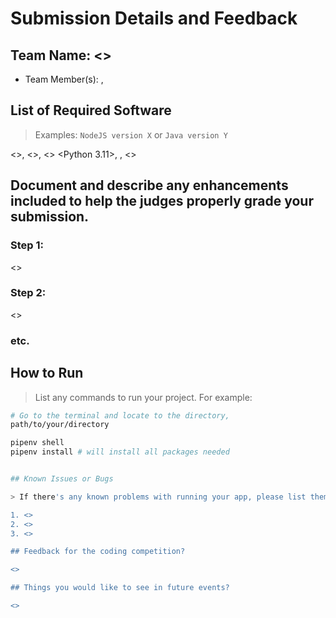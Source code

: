 # Submission Details and Feedback

## Team Name: <>

* Team Member(s): <Kyungchan Im>, <Gabriel Aracena>

## List of Required Software

> Examples: `NodeJS version X` or `Java version Y`

<>, <>, <>
<Python 3.11>, <pipenv>, <>

## Document and describe any enhancements included to help the judges properly grade your submission.
	
### Step 1:

<>

### Step 2: 

<>

### etc.

## How to Run

> List any commands to run your project. For example:

```sh
# Go to the terminal and locate to the directory,
path/to/your/directory

pipenv shell
pipenv install # will install all packages needed


## Known Issues or Bugs

> If there's any known problems with running your app, please list them below.

1. <>
2. <>
3. <>

## Feedback for the coding competition?

<>

## Things you would like to see in future events?

<>
